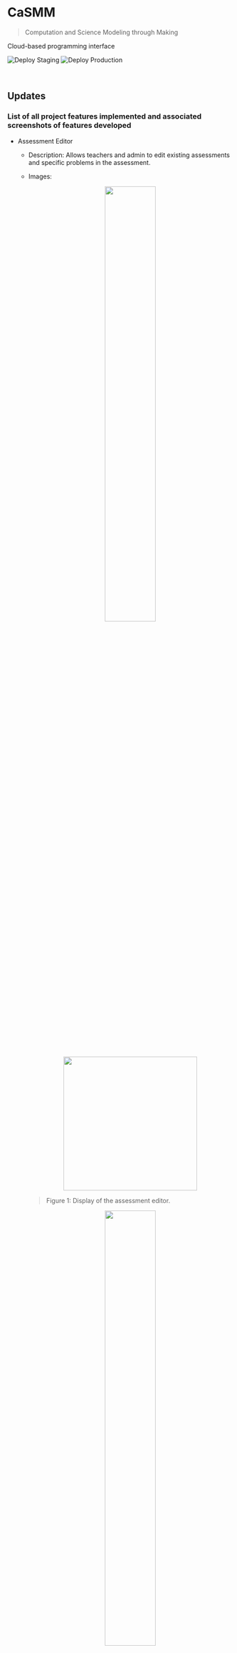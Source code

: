 # CaSMM

> Computation and Science Modeling through Making

Cloud-based programming interface

![Deploy Staging](https://github.com/STEM-C/CaSMM/workflows/Deploy%20Staging/badge.svg)
![Deploy Production](https://github.com/STEM-C/CaSMM/workflows/Deploy%20Production/badge.svg)

<br/>

## Updates

### List of all project features implemented and associated screenshots of features developed

- Assessment Editor

  - Description: Allows teachers and admin to edit existing assessments and specific problems in the assessment.
  - Images:
      <p align="center">
      <img src="https://github.com/UFGroup4b/Sapphire-Project03-4b/blob/develop/4b/READMEimgs/AssessmentEditor.png?raw=true" width="50%">
      <img src="https://github.com/UFGroup4b/Sapphire-Project03-4b/blob/develop/4b/READMEimgs/AssessmentEditor2.png?raw=true" height="300">
      </p>

    > Figure 1: Display of the assessment editor.

      <p align="center">
      <img src="https://github.com/UFGroup4b/Sapphire-Project03-4b/blob/develop/4b/READMEimgs/QuestionEditor.png?raw=true" width="50%">
      </p>

    > Figure 2: Display of the question editor.

- Assessment Preview Page

  - Description: Allows teachers to preview what the assessment will look like.
  - Images:

    <p align="center">
    <img src="https://github.com/UFGroup4b/Sapphire-Project03-4b/blob/develop/4b/READMEimgs/AssessmentPreview.png?raw=true" width="50%">
    </p>

    > Figure 3: Display of the assessment preview page.

- Assessments List Page

  - Description: There are two different displays: For teachers, it displays a list of the existing assessment that have been created. While the student's view shows all the assessments that they need to take or have already taken.
  - Images:

    <p align="center">
    <img src="https://github.com/UFGroup4b/Sapphire-Project03-4b/blob/develop/4b/READMEimgs/teacherAssessmentList.png?raw=true" width="50%">
    </p>

    > Figure 4: Display of the teacher view of the assessment list

    <p align="center">
    <img src="https://github.com/UFGroup4b/Sapphire-Project03-4b/blob/develop/4b/READMEimgs/studentAssessmentList.png?raw=true" width="50%">
    </p>

    > Figure 5: Display of the student view of the assessment list

- Take Assessment Page

  - Description: Allows students to take the assessment. However the submission button is not currently functionally because no database table to store student responses has been created yet.
  - Images:

    <p align="center">
    <img src="https://github.com/UFGroup4b/Sapphire-Project03-4b/blob/develop/4b/READMEimgs/teacherAssessmentDisplay.png?raw=true" width="50%">
    </p>

    > Figure 6: Display of the assessment page.

- Assessment Grading Review Page

  - Description: Allows teachers to view and grade student submissions for each specific assessment. Currently, this page is not linked to the database because a table to store student assessment submissions has not been created yet.
  - Images:

    <p align="center">
    <img src="https://github.com/UFGroup4b/Sapphire-Project03-4b/blob/develop/4b/READMEimgs/teacherAssessmentGrader.png?raw=true" width="50%">
    </p>

    > Figure 7: Display of the student assessment submissions page.

### Instructions for how to run the project locally

1. Install [Node](https://nodejs.org/en/) and [Yarn](https://classic.yarnpkg.com/en/docs/install#windows-stable) and clone this repository
2. Run `yarn` to install project dependencies
3. Run `yarn start` from `/client` to startup the client
4. Install [docker](https://docs.docker.com/get-docker/)
5. Run `docker compose up` from `/`

   > Grant permission to the **scripts** and **server** directories if you are prompted

### How to update database and server connections

To update the database and server connections, you will need to connect to your docker and restart it after making the necessary changes to the database. You will need to set the access permissions for the assessments through the Strapi backend. Note that all changes that were made by Group 4b were consistent with the existing database, so there is no extra work to be done.

### Outstanding work

- Build Student Database to store grades and responses
- Form response integration
- Grade integration for Teacher view
- Media display
- Grade Statistics Chart (for Assessment Grading Preview)
- Grade box-and-whisker plot (for Assessment Page Preview)
- Add a feature on the Assessment Editor to enable teachers to assign assessments to specific classrooms. 

### Built Upon

- Bootstrap
- Ant Design
- STRAPI
- Vite
- React.js
- Blockly
- Manifest.json

## Application

### `client`

[client](/client#client) is the frontend of the application. It is powered by [React](https://reactjs.org/) and [Blockly](https://developers.google.com/blockly).

### `server`

[server](/server#server) is the web server and application server. It is powered by [Node](https://nodejs.org/en/) and [Strapi](https://docs-v3.strapi.io/developer-docs/latest/getting-started/introduction.html).

### `compile`

[compile](/compile#compile) is an arduino compiler service. It is an unofficial fork of [Chromeduino](https://github.com/spaceneedle/Chromeduino).

<br/>

## Environments

> The project is divided into three conceptual environments.

### Development

#### Structure

The development environment is composed of five servers. The first one is run with the [Create React App](https://create-react-app.dev/docs/getting-started/) dev server. The later four are containerized with docker and run with [docker compose](https://docs.docker.com/compose/).

- `casmm-client-dev` - localhost:3000

- `casmm-server-dev` - localhost:1337/admin

- `casmm-compile-dev`

- `casmm-db-dev` - localhost:5432

  > The first time the db is started, the [init_db.sh](/scripts/init_db.sh) script will run and seed the database with an environment specific dump. Read about Postgres initialization scripts [here](https://github.com/docker-library/docs/blob/master/postgres/README.md#initialization-scripts). To see how to create this dump, look [here](https://github.com/DavidMagda/CaSMM_fork_2023/blob/develop/scripts/readme.md).

- `casmm-compile_queue-dev`

#### Running

`casmm-client-dev`

1. Follow the [client](/client#setup) setup
2. Run `yarn start` from `/client`

`casmm-server-dev`, `casmm-compile-dev`, `casmm-db-dev`, and `casmm-compile_queue-dev`

1. Install [docker](https://docs.docker.com/get-docker/)

2. Run `docker compose up` from `/`

   > Grant permission to the **scripts** and **server** directories if you are prompted

### Staging

#### Structure

The staging environment is a Heroku app. It is composed of a web dyno, compile dyno, Heroku Postgres add-on, and Heroku Redis add-on.

- `casmm-staging` - [casmm-staging.herokuapp.com](https://casmm-staging.herokuapp.com/)
  - The web dyno runs `server`
  - The compile dyno runs `compile`

#### Running

`casmm-staging` is automatically built from the latest commits to branches matching `release/v[0-9].[0-9]`. Heroku runs the container orchestration from there.

### Production

#### Structure

The production environment is a Heroku app. It is composed of a web dyno, compile dyno, Heroku Postgres add-on, and Heroku Redis add-on.

- `casmm` - [www.casmm.org](https://www.casmm.org/)
  - The web dyno runs `server`
  - The compile dyno runs `compile`

#### Running

`casmm` is automatically built from the latest commits to `master`. Heroku runs the container orchestration from there.

<br/>

## Maintenance

All three components of the application have their own dependencies managed in their respective `package.json` files. Run `npm outdated` in each folder to see what packages have new releases. Before updating a package (especially new major versions), ensure that there are no breaking changes. Avoid updating all of the packages at once by running `npm update` because it could lead to breaking changes.

### Strapi

This is by far the largest and most important dependency we have. Staying up to date with its [releases](https://github.com/strapi/strapi/releases) is important for bug/security fixes and new features. When it comes to actually upgrading Strapi make sure to follow the [migration guides](https://docs-v3.strapi.io/developer-docs/latest/update-migration-guides/migration-guides.html#v3-guides)!

<br/>

## CI/CD

All of the deployments and releases are handled automatically with [GitHub Actions](https://docs.github.com/en/actions). The workflows implement custom [Actions](https://github.com/STEM-C/CaSMM/actions) that live in the [auto](https://github.com/STEM-C/auto) repo.

<br/>

## Contributing

### Git Flow

> We will follow this git flow for the most part — instead of individual release branches, we will have one to streamline staging deployment

![Git Flow](https://nvie.com/img/git-model@2x.png)

### Branches

#### Protected

> Locked for direct commits — all commits must be made from a non-protected branch and submitted via a pull request with one approving review

- **master** - Production application

#### Non-protected

> Commits can be made directly to the branch

- **release** - Staging application
- **develop** - Working version of the application
- **feature/<`scaffold`>-<`feature-name`>** - Based off of develop
  - ex. **feature/cms-strapi**
- **hotfix/<`scaffold`>-<`fix-name`>** - Based off of master
  - ex. **hotfix/client-cors**

### Pull Requests

Before submitting a pull request, rebase the feature branch into the target branch to resolve any merge conflicts.

- PRs to **master** should squash and merge
- PRs to all other branches should create a merge commit
